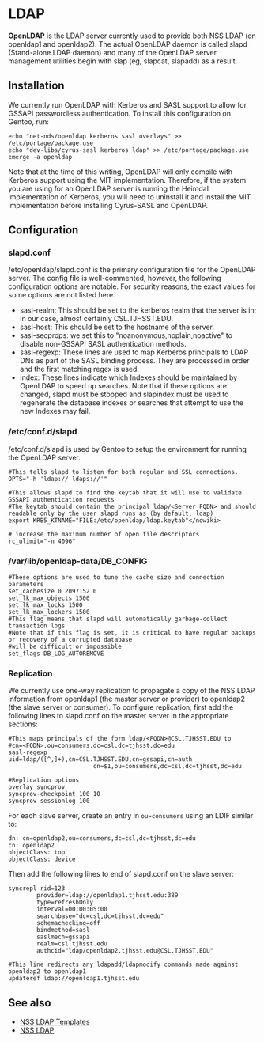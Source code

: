 # LDAP

**OpenLDAP** is the LDAP server currently used to provide both NSS LDAP (on openldap1 and openldap2). The actual OpenLDAP daemon is called slapd (Stand-alone LDAP daemon) and many of the OpenLDAP server management utilities begin with slap (eg, slapcat, slapadd) as a result.

## Installation

We currently run OpenLDAP with Kerberos and SASL support to allow for GSSAPI passwordless authentication. To install this configuration on Gentoo, run:

```
echo "net-nds/openldap kerberos sasl overlays" >> /etc/portage/package.use
echo "dev-libs/cyrus-sasl kerberos ldap" >> /etc/portage/package.use
emerge -a openldap
```

Note that at the time of this writing, OpenLDAP will only compile with Kerberos support using the MIT implementation. Therefore, if the system you are using for an OpenLDAP server is running the Heimdal implementation of Kerberos, you will need to uninstall it and install the MIT implementation before installing Cyrus-SASL and OpenLDAP.

## Configuration

### slapd.conf

/etc/openldap/slapd.conf is the primary configuration file for the OpenLDAP server. The config file is well-commented, however, the following configuration options are notable. For security reasons, the exact values for some options are not listed here.

* sasl-realm: This should be set to the kerberos realm that the server is in; in our case, almost certainly CSL.TJHSST.EDU.
* sasl-host: This should be set to the hostname of the server.
* sasl-secprops: we set this to "noanonymous,noplain,noactive" to disable non-GSSAPI SASL authentication methods.
* sasl-regexp: These lines are used to map Kerberos principals to LDAP DNs as part of the SASL binding process. They are processed in order and the first matching regex is used.
* index: These lines indicate which Indexes should be maintained by OpenLDAP to speed up searches. Note that if these options are changed, slapd must be stopped and slapindex must be used to regenerate the database indexes or searches that attempt to use the new Indexes may fail.

### /etc/conf.d/slapd

/etc/conf.d/slapd is used by Gentoo to setup the environment for running the OpenLDAP server.

```
#This tells slapd to listen for both regular and SSL connections.
OPTS="-h 'ldap:// ldaps://'"

#This allows slapd to find the keytab that it will use to validate GSSAPI authentication requests
#The keytab should contain the principal ldap/<Server FQDN> and should readable only by the user slapd runs as (by default, ldap)
export KRB5_KTNAME="FILE:/etc/openldap/ldap.keytab"</nowiki>

# increase the maximum number of open file descriptors
rc_ulimit="-n 4096"
```

### /var/lib/openldap-data/DB\_CONFIG

```
#These options are used to tune the cache size and connection parameters
set_cachesize 0 2097152 0
set_lk_max_objects 1500
set_lk_max_locks 1500
set_lk_max_lockers 1500
#This flag means that slapd will automatically garbage-collect transaction logs
#Note that if this flag is set, it is critical to have regular backups or recovery of a corrupted database
#will be difficult or impossible
set_flags DB_LOG_AUTOREMOVE
```

### Replication

We currently use one-way replication to propagate a copy of the NSS LDAP information from openldap1 (the master server or provider) to openldap2 (the slave server or consumer). To configure replication, first add the following lines to slapd.conf on the master server in the appropriate sections:

```
#This maps principals of the form ldap/<FQDN>@CSL.TJHSST.EDU to
#cn=<FQDN>,ou=consumers,dc=csl,dc=tjhsst,dc=edu
sasl-regexp             uid=ldap/([^,]+),cn=CSL.TJHSST.EDU,cn=gssapi,cn=auth
                        cn=$1,ou=consumers,dc=csl,dc=tjhsst,dc=edu

#Replication options
overlay syncprov
syncprov-checkpoint 100 10
syncprov-sessionlog 100
```

For each slave server, create an entry in `ou=consumers` using an LDIF similar to:

```
dn: cn=openldap2,ou=consumers,dc=csl,dc=tjhsst,dc=edu
cn: openldap2
objectClass: top
objectClass: device
```

Then add the following lines to end of slapd.conf on the slave server:

```
syncrepl rid=123
        provider=ldap://openldap1.tjhsst.edu:389
        type=refreshOnly
        interval=00:00:05:00
        searchbase="dc=csl,dc=tjhsst,dc=edu"
        schemachecking=off
        bindmethod=sasl
        saslmech=gssapi
        realm=csl.tjhsst.edu
        authcid="ldap/openldap2.tjhsst.edu@CSL.TJHSST.EDU"

#This line redirects any ldapadd/ldapmodify commands made against openldap2 to openldap1
updateref ldap://openldap1.tjhsst.edu
```

## See also

* [NSS LDAP Templates](broken-reference)
* [NSS LDAP](broken-reference)
